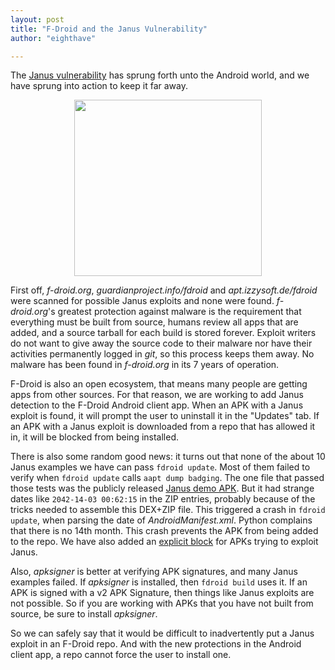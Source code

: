 ```yaml
---
layout: post
title: "F-Droid and the Janus Vulnerability"
author: "eighthave"

---
```


The
[Janus vulnerability](https://www.guardsquare.com/en/blog/new-android-vulnerability-allows-attackers-modify-apps-without-affecting-their-signatures)
has sprung forth unto the Android world, and we have sprung into
action to keep it far away.

<p align="center">
  <img width="300" height="282" src="{{ site.baseurl }}/assets/posts/2017-12-13-fdroid-and-janus/janus.png" />
</p>

First off, _f-droid.org_, _guardianproject.info/fdroid_ and
_apt.izzysoft.de/fdroid_ were scanned for possible Janus exploits and
none were found.  _f-droid.org_'s greatest protection against malware
is the requirement that everything must be built from source, humans
review all apps that are added, and a source tarball for each build is
stored forever.  Exploit writers do not want to give away the source
code to their malware nor have their activities permanently logged in
_git_, so this process keeps them away.  No malware has been found in
_f-droid.org_ in its 7 years of operation.

F-Droid is also an open ecosystem, that means many people are getting
apps from other sources.  For that reason, we are working to add Janus
detection to the F-Droid Android client app.  When an APK with a Janus
exploit is found, it will prompt the user to uninstall it in the
"Updates" tab.  If an APK with a Janus exploit is downloaded from a
repo that has allowed it in, it will be blocked from being installed.

There is also some random good news: it turns out that none of the
about 10 Janus examples we have can pass `fdroid update`.  Most of
them failed to verify when `fdroid update` calls `aapt dump badging`.
The one file that passed those tests was the publicly released
[Janus demo APK](https://www.androidpolice.com/wp-content/uploads/janus-poc/HelloWorld-Janus.apk).
But it had strange dates like `2042-14-03 00:62:15` in the ZIP
entries, probably because of the tricks needed to assemble this
DEX+ZIP file.  This triggered a crash in `fdroid update`, when parsing
the date of _AndroidManifest.xml_.  Python complains that there is no
14th month.  This crash prevents the APK from being added to the
repo. We have also added an
[explicit block](https://gitlab.com/fdroid/fdroidserver/merge_requests/409)
for APKs trying to exploit Janus.

Also, _apksigner_ is better at verifying APK signatures, and many
Janus examples failed.  If _apksigner_ is installed, then `fdroid
build` uses it.  If an APK is signed with a v2 APK Signature, then
things like Janus exploits are not possible.  So if you are working
with APKs that you have not built from source, be sure to install
_apksigner_.

So we can safely say that it would be difficult to inadvertently put a
Janus exploit in an F-Droid repo.  And with the new protections in the
Android client app, a repo cannot force the user to install one.
